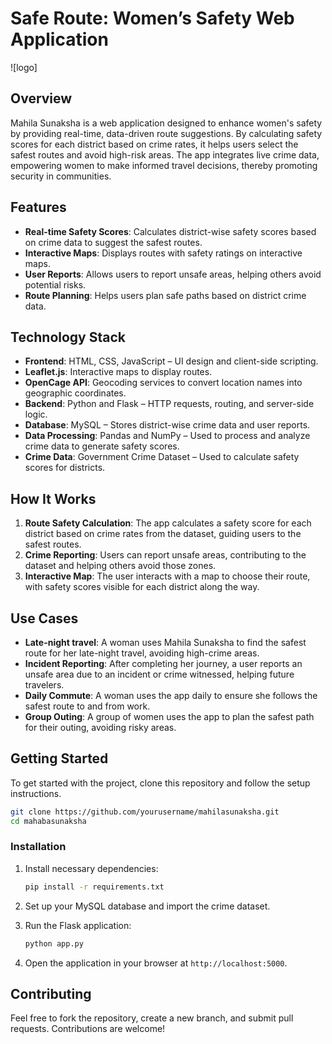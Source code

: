 # Safe Route: Women’s Safety Web Application
![logo]

## Overview
Mahila Sunaksha is a web application designed to enhance women's safety by providing real-time, data-driven route suggestions. By calculating safety scores for each district based on crime rates, it helps users select the safest routes and avoid high-risk areas. The app integrates live crime data, empowering women to make informed travel decisions, thereby promoting security in communities.

## Features
- **Real-time Safety Scores**: Calculates district-wise safety scores based on crime data to suggest the safest routes.
- **Interactive Maps**: Displays routes with safety ratings on interactive maps.
- **User Reports**: Allows users to report unsafe areas, helping others avoid potential risks.
- **Route Planning**: Helps users plan safe paths based on district crime data.

## Technology Stack
- **Frontend**: HTML, CSS, JavaScript – UI design and client-side scripting.
- **Leaflet.js**: Interactive maps to display routes.
- **OpenCage API**: Geocoding services to convert location names into geographic coordinates.
- **Backend**: Python and Flask – HTTP requests, routing, and server-side logic.
- **Database**: MySQL – Stores district-wise crime data and user reports.
- **Data Processing**: Pandas and NumPy – Used to process and analyze crime data to generate safety scores.
- **Crime Data**: Government Crime Dataset – Used to calculate safety scores for districts.

## How It Works
1. **Route Safety Calculation**: The app calculates a safety score for each district based on crime rates from the dataset, guiding users to the safest routes.
2. **Crime Reporting**: Users can report unsafe areas, contributing to the dataset and helping others avoid those zones.
3. **Interactive Map**: The user interacts with a map to choose their route, with safety scores visible for each district along the way.

## Use Cases
- **Late-night travel**: A woman uses Mahila Sunaksha to find the safest route for her late-night travel, avoiding high-crime areas.
- **Incident Reporting**: After completing her journey, a user reports an unsafe area due to an incident or crime witnessed, helping future travelers.
- **Daily Commute**: A woman uses the app daily to ensure she follows the safest route to and from work.
- **Group Outing**: A group of women uses the app to plan the safest path for their outing, avoiding risky areas.

## Getting Started
To get started with the project, clone this repository and follow the setup instructions.

```bash
git clone https://github.com/yourusername/mahilasunaksha.git
cd mahabasunaksha
```

### Installation

1. Install necessary dependencies:
   ```bash
   pip install -r requirements.txt
   ```

2. Set up your MySQL database and import the crime dataset.

3. Run the Flask application:
   ```bash
   python app.py
   ```

4. Open the application in your browser at `http://localhost:5000`.

## Contributing
Feel free to fork the repository, create a new branch, and submit pull requests. Contributions are welcome!
